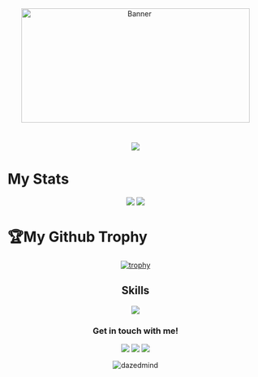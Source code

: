 <div align="center">
  <img src="https://media.giphy.com/media/bAy8xK8qcCz0A/giphy.gif" width="450" height="225" " alt="Banner" width="400" />
</div>
<h1 align="center">
  <a href="https://git.io/typing-svg">
    <img src="https://readme-typing-svg.herokuapp.com?font=Iosevka&size=25&duration=3000&pause=1000&color=F78D3FFF&center=true&vCenter=true&width=435&lines=Hello+World!;I+am+Allen;Want+to+collaborate%3F;Hit+me+up!">
  </a>
</h1>


# My Stats 
<div align=center>
<img src="https://github-readme-stats.vercel.app/api?username=dazedmind&show_icons=true&hide=prs,issues&theme=ayu-mirage&bg_color=0d1117&hide_border=true">
<img src="https://github-readme-stats.vercel.app/api/top-langs/?username=dazedmind&show_icons=true&theme=ayu-mirage&include_all_commits=true&layout=compact&hide_border=true&bg_color=0d1117">
</div>


# 🏆My Github Trophy
<div align=center>
  
  [![trophy](https://github-profile-trophy.vercel.app/?username=dazedmind&theme=alduin&row=1&no-frame=true)](https://github.com/ryo-ma/github-profile-trophy)
</div>

<div align=center>
  <h2>Skills</h2>
 </div>
 
<p align="center">
  <a href="https://skillicons.dev">
    <img src="https://skillicons.dev/icons?i=bash,cpp,css,discord,figma,git,github,html,js,linux,netlify,ps,py,vscode" />
  </a>
</p>

<h3 align="center">Get in touch with me!</h3>
<p align="center">
<a href = "https://www.linkedin.com/in/johnallenvalena/"><img src="https://img.icons8.com/fluent/48/000000/linkedin.png"/></a>
<a href = "https://twitter.com/dazedmnd"><img src="https://img.icons8.com/fluency/48/000000/twitter.png"/></a>
<a href = "https://www.instagram.com/dazedmnd/"><img src="https://img.icons8.com/fluent/48/000000/instagram-new.png"/></a>
</p>


<p align="center"> <img src="https://komarev.com/ghpvc/?username=dazedmind&label=Profile%20views&color=333333&style=flat" alt="dazedmind" /> </p>

